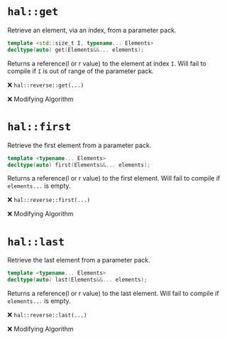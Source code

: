 # `hal::get`

Retrieve an element, via an index, from a parameter pack.

```cpp
template <std::size_t I, typename... Elements>
decltype(auto) get(Elements&&... elements);
```

Returns a reference(l or r value) to the element at index `I`. Will fail to
compile if `I` is out of range of the parameter pack.

:x: `hal::reverse::get(...)`

:x: Modifying Algorithm

# `hal::first`

Retrieve the first element from a parameter pack.

```cpp
template <typename... Elements>
decltype(auto) first(Elements&&... elements);
```

Returns a reference(l or r value) to the first element. Will fail to compile if
`elements...` is empty.

:x: `hal::reverse::first(...)`

:x: Modifying Algorithm

# `hal::last`

Retrieve the last element from a parameter pack.

```cpp
template <typename... Elements>
decltype(auto) last(Elements&&... elements);
```

Returns a reference(l or r value) to the last element. Will fail to compile if
`elements...` is empty.

:x: `hal::reverse::last(...)`

:x: Modifying Algorithm
